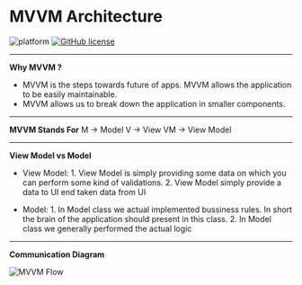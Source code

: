 # MVVM Architecture
![platform](https://img.shields.io/badge/platform-iOS-orange)
[![GitHub license](https://img.shields.io/badge/License-Apache2.0-blue.svg)](LICENSE)

***

**Why MVVM ?**
-  MVVM is the steps towards future of apps. MVVM allows the application to be easily maintainable.
-  MVVM allows us to break down the application in smaller components.

***

**MVVM Stands For**
M  -> Model
V  -> View
VM -> View Model

***

**View Model vs Model**
- View Model: 
      1. View Model is simply providing some data on which you can perform some kind of validations. 
      2. View Model simply provide a data to UI end taken data from UI
              
- Model:
      1. In Model class we actual implemented bussiness rules. In short the brain of the application should present in this class.
      2. In Model class we generally performed the actual logic

***

**Communication Diagram**

![MVVM Flow](https://github.com/solutelabs/MVVMGenericsiOS/blob/master/MVVMFlow.png)
